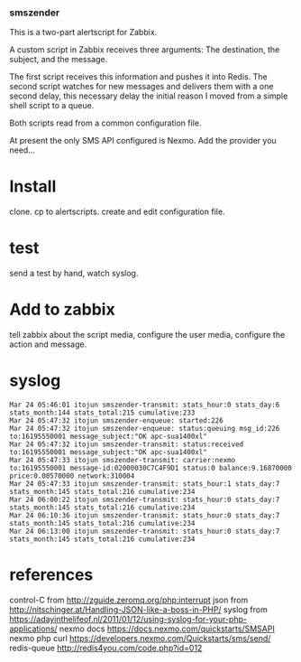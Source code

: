 ### smszender

This is a two-part alertscript for Zabbix.

A custom script in Zabbix receives three arguments: The destination, the subject, and the message.

The first script receives this information and pushes it into Redis. The second script watches for new messages and delivers them with a one second delay, this necessary delay the initial reason I moved from a simple shell script to a queue.

Both scripts read from a common configuration file. 

At present the only SMS API configured is Nexmo. Add the provider you need...

# Install

clone. cp to alertscripts. create and edit configuration file. 

# test

send a test by hand, watch syslog.

# Add to zabbix

tell zabbix about the script media, configure the user media, configure the action and message.

# syslog

````
Mar 24 05:46:01 itojun smszender-transmit: stats_hour:0 stats_day:6 stats_month:144 stats_total:215 cumulative:233
Mar 24 05:47:32 itojun smszender-enqueue: started:226
Mar 24 05:47:32 itojun smszender-enqueue: status:queuing msg_id:226 to:16195550001 message_subject:"OK apc-sua1400xl"
Mar 24 05:47:32 itojun smszender-transmit: status:received to:16195550001 message_subject:"OK apc-sua1400xl"
Mar 24 05:47:33 itojun smszender-transmit: carrier:nexmo to:16195550001 message-id:02000030C7C4F9D1 status:0 balance:9.16870000 price:0.00570000 network:310004
Mar 24 05:47:33 itojun smszender-transmit: stats_hour:1 stats_day:7 stats_month:145 stats_total:216 cumulative:234
Mar 24 06:00:22 itojun smszender-transmit: stats_hour:0 stats_day:7 stats_month:145 stats_total:216 cumulative:234
Mar 24 06:10:36 itojun smszender-transmit: stats_hour:0 stats_day:7 stats_month:145 stats_total:216 cumulative:234
Mar 24 06:13:00 itojun smszender-transmit: stats_hour:0 stats_day:7 stats_month:145 stats_total:216 cumulative:234
````

# references
control-C from http://zguide.zeromq.org/php:interrupt
json from http://nitschinger.at/Handling-JSON-like-a-boss-in-PHP/
syslog from https://adayinthelifeof.nl/2011/01/12/using-syslog-for-your-php-applications/
nexmo docs https://docs.nexmo.com/quickstarts/SMSAPI
nexmo php curl https://developers.nexmo.com/Quickstarts/sms/send/
redis-queue http://redis4you.com/code.php?id=012

